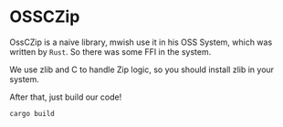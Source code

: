 # OSSCZip

OssCZip is a naive library, mwish use it in his OSS System, which was written by `Rust`. So there was some FFI in the system.

We use zlib and C to handle Zip logic, so you should install zlib in your system.

After that, just build our code!

```bash
cargo build
```


